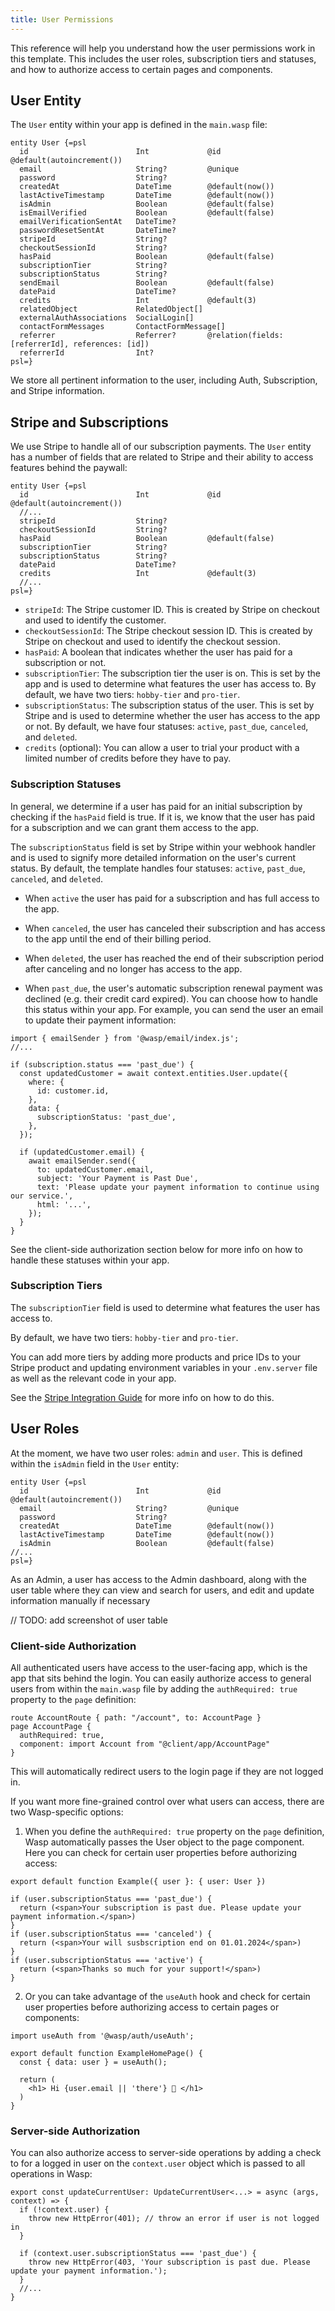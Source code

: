 ```yaml
---
title: User Permissions
---
```


This reference will help you understand how the user permissions work in this template.
This includes the user roles, subscription tiers and statuses, and how to authorize access to certain pages and components.

## User Entity

The `User` entity within your app is defined in the `main.wasp` file:

```tsx title="main.wasp" ins="User: {}"
entity User {=psl
  id                        Int             @id @default(autoincrement())
  email                     String?         @unique
  password                  String?
  createdAt                 DateTime        @default(now())
  lastActiveTimestamp       DateTime        @default(now())
  isAdmin                   Boolean         @default(false)
  isEmailVerified           Boolean         @default(false)
  emailVerificationSentAt   DateTime?
  passwordResetSentAt       DateTime?
  stripeId                  String? 
  checkoutSessionId         String?
  hasPaid                   Boolean         @default(false)
  subscriptionTier          String?
  subscriptionStatus        String?
  sendEmail                 Boolean         @default(false)
  datePaid                  DateTime?
  credits                   Int             @default(3)
  relatedObject             RelatedObject[]
  externalAuthAssociations  SocialLogin[]
  contactFormMessages       ContactFormMessage[]
  referrer                  Referrer?       @relation(fields: [referrerId], references: [id])
  referrerId                Int?        
psl=}
```

We store all pertinent information to the user, including Auth, Subscription, and Stripe information.

## Stripe and Subscriptions

We use Stripe to handle all of our subscription payments. The `User` entity has a number of fields that are related to Stripe and their ability to access features behind the paywall:

```tsx title="main.wasp" {4-10}
entity User {=psl
  id                        Int             @id @default(autoincrement())
  //...
  stripeId                  String? 
  checkoutSessionId         String?
  hasPaid                   Boolean         @default(false)
  subscriptionTier          String?
  subscriptionStatus        String?
  datePaid                  DateTime?
  credits                   Int             @default(3)
  //...
psl=}
```

- `stripeId`: The Stripe customer ID. This is created by Stripe on checkout and used to identify the customer.
- `checkoutSessionId`: The Stripe checkout session ID. This is created by Stripe on checkout and used to identify the checkout session.
- `hasPaid`: A boolean that indicates whether the user has paid for a subscription or not.
- `subscriptionTier`: The subscription tier the user is on. This is set by the app and is used to determine what features the user has access to. By default, we have two tiers: `hobby-tier` and `pro-tier`.
- `subscriptionStatus`: The subscription status of the user. This is set by Stripe and is used to determine whether the user has access to the app or not. By default, we have four statuses: `active`, `past_due`, `canceled`, and `deleted`.
- `credits` (optional): You can allow a user to trial your product with a limited number of credits before they have to pay.

### Subscription Statuses

In general, we determine if a user has paid for an initial subscription by checking if the `hasPaid` field is true. If it is, we know that the user has paid for a subscription and we can grant them access to the app.

The `subscriptionStatus` field is set by Stripe within your webhook handler and is used to signify more detailed information on the user's current status. By default, the template handles four statuses: `active`, `past_due`, `canceled`, and `deleted`.

- When `active` the user has paid for a subscription and has full access to the app. 

- When `canceled`, the user has canceled their subscription and has access to the app until the end of their billing period. 

- When `deleted`, the user has reached the end of their subscription period after canceling and no longer has access to the app.

- When `past_due`, the user's automatic subscription renewal payment was declined (e.g. their credit card expired). You can choose how to handle this status within your app. For example, you can send the user an email to update their payment information:
```tsx title="src/server/webhooks/stripe.ts" 
import { emailSender } from '@wasp/email/index.js';
//...

if (subscription.status === 'past_due') {
  const updatedCustomer = await context.entities.User.update({
    where: {
      id: customer.id,
    },
    data: {
      subscriptionStatus: 'past_due',
    },
  });

  if (updatedCustomer.email) {
    await emailSender.send({
      to: updatedCustomer.email,
      subject: 'Your Payment is Past Due',
      text: 'Please update your payment information to continue using our service.',
      html: '...',
    });
  }
}
```

See the client-side authorization section below for more info on how to handle these statuses within your app.

### Subscription Tiers

The `subscriptionTier` field is used to determine what features the user has access to. 

By default, we have two tiers: `hobby-tier` and `pro-tier`. 

You can add more tiers by adding more products and price IDs to your Stripe product  and updating environment variables in your `.env.server` file as well as the relevant code in your app.

See the [Stripe Integration Guide](/guides/stripe-integration) for more info on how to do this.

## User Roles

At the moment, we have two user roles: `admin` and `user`. This is defined within the `isAdmin` field in the `User` entity:

```tsx title="main.wasp" {7}
entity User {=psl
  id                        Int             @id @default(autoincrement())
  email                     String?         @unique
  password                  String?
  createdAt                 DateTime        @default(now())
  lastActiveTimestamp       DateTime        @default(now())
  isAdmin                   Boolean         @default(false)
//...
psl=}
```

As an Admin, a user has access to the Admin dashboard, along with the user table where they can view and search for users, and edit and update information manually if necessary

// TODO: add screenshot of user table

### Client-side Authorization

All authenticated users have access to the user-facing app, which is the app that sits behind the login. You can easily authorize access to general users from within the `main.wasp` file by adding the `authRequired: true` property to the `page` definition:

```tsx title="main.wasp" {3}
route AccountRoute { path: "/account", to: AccountPage }
page AccountPage {
  authRequired: true,
  component: import Account from "@client/app/AccountPage"
}
```

This will automatically redirect users to the login page if they are not logged in.

If you want more fine-grained control over what users can access, there are two Wasp-specific options:
1. When you define the `authRequired: true` property on the `page` definition, Wasp automatically passes the User object to the page component. Here you can check for certain user properties before authorizing access:

```tsx title="ExamplePage.tsx" {1}
export default function Example({ user }: { user: User }) 

if (user.subscriptionStatus === 'past_due') {
  return (<span>Your subscription is past due. Please update your payment information.</span>)
}
if (user.subscriptionStatus === 'canceled') {
  return (<span>Your will susbscription end on 01.01.2024</span>)
}
if (user.subscriptionStatus === 'active') {
  return (<span>Thanks so much for your support!</span>)
}
```

2. Or you can take advantage of the `useAuth` hook and check for certain user properties before authorizing access to certain pages or components:

```tsx title="ExamplePage.tsx" {1, 4}
import useAuth from '@wasp/auth/useAuth';

export default function ExampleHomePage() {
  const { data: user } = useAuth();

  return (
    <h1> Hi {user.email || 'there'} 👋 </h1>
  )
}
```

### Server-side Authorization

You can also authorize access to server-side operations by adding a check to for a logged in user on the `context.user` object which is passed to all operations in Wasp:

```tsx title="src/server/actions.ts" 
export const updateCurrentUser: UpdateCurrentUser<...> = async (args, context) => {
  if (!context.user) {
    throw new HttpError(401); // throw an error if user is not logged in
  }

  if (context.user.subscriptionStatus === 'past_due') {
    throw new HttpError(403, 'Your subscription is past due. Please update your payment information.');
  }
  //...
}
```


